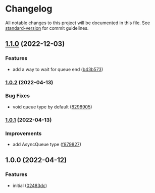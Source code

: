 # Changelog

All notable changes to this project will be documented in this file. See [standard-version](https://github.com/conventional-changelog/standard-version) for commit guidelines.

## [1.1.0](https://github.com/Djaler/async-queue-chain/compare/v1.0.2...v1.1.0) (2022-12-03)


### Features

* add a way to wait for queue end ([b43b573](https://github.com/Djaler/async-queue-chain/commit/b43b57342b23b044e318de66cc4c5b94f2ee96ae))

### [1.0.2](https://github.com/Djaler/async-queue-chain/compare/v1.0.1...v1.0.2) (2022-04-13)


### Bug Fixes

* void queue type by default ([8298905](https://github.com/Djaler/async-queue-chain/commit/82989051162e4f46a27119a8df99ea0aa7a6603e))

### [1.0.1](https://github.com/Djaler/async-queue-chain/compare/v1.0.0...v1.0.1) (2022-04-13)


### Improvements

* add AsyncQueue type ([f879827](https://github.com/Djaler/async-queue-chain/commit/f879827fca6afa039688624ba0c797aa206e35b6))

## 1.0.0 (2022-04-12)


### Features

* initial ([02483dc](https://github.com/Djaler/async-queue-chain/commit/02483dc0c50823b50eaf05b9b091858d6ab7cc1c))
